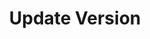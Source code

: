 ---
title: Update Version
menu:
  docs_{{ .version }}:
    identifier: guides-druid-update-version
    name: Update Version
    parent: guides-druid
    weight: 60
menu_name: docs_{{ .version }}
---